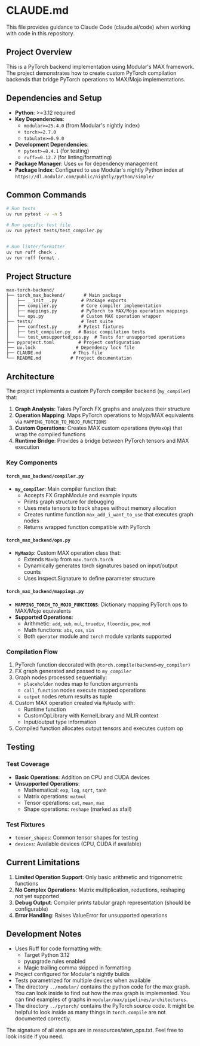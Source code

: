 # CLAUDE.md

This file provides guidance to Claude Code (claude.ai/code) when working with code in this repository.

## Project Overview

This is a PyTorch backend implementation using Modular's MAX framework. The project demonstrates how to create custom PyTorch compilation backends that bridge PyTorch operations to MAX/Mojo implementations.

## Dependencies and Setup

- **Python**: >=3.12 required
- **Key Dependencies**: 
  - `modular>=25.4.0` (from Modular's nightly index)
  - `torch>=2.7.0`
  - `tabulate>=0.9.0`
- **Development Dependencies**:
  - `pytest>=8.4.1` (for testing)
  - `ruff>=0.12.7` (for linting/formatting)
- **Package Manager**: Uses `uv` for dependency management
- **Package Index**: Configured to use Modular's nightly Python index at `https://dl.modular.com/public/nightly/python/simple/`

## Common Commands

```bash
# Run tests
uv run pytest -v -n 5

# Run specific test file
uv run pytest tests/test_compiler.py


# Run linter/formatter
uv run ruff check .
uv run ruff format .
```

## Project Structure

```
max-torch-backend/
├── torch_max_backend/       # Main package
│   ├── __init__.py         # Package exports
│   ├── compiler.py         # Core compiler implementation
│   ├── mappings.py         # PyTorch to MAX/Mojo operation mappings
│   └── ops.py              # Custom MAX operation wrapper
├── tests/                  # Test suite
│   ├── conftest.py        # Pytest fixtures
│   ├── test_compiler.py   # Basic compilation tests
│   └── test_unsupported_ops.py  # Tests for unsupported operations
├── pyproject.toml         # Project configuration
├── uv.lock               # Dependency lock file
├── CLAUDE.md            # This file
└── README.md           # Project documentation
```

## Architecture

The project implements a custom PyTorch compiler backend (`my_compiler`) that:

1. **Graph Analysis**: Takes PyTorch FX graphs and analyzes their structure
2. **Operation Mapping**: Maps PyTorch operations to Mojo/MAX equivalents via `MAPPING_TORCH_TO_MOJO_FUNCTIONS`
3. **Custom Operations**: Creates MAX custom operations (`MyMaxOp`) that wrap the compiled functions
4. **Runtime Bridge**: Provides a bridge between PyTorch tensors and MAX execution

### Key Components

#### `torch_max_backend/compiler.py`
- **`my_compiler`**: Main compiler function that:
  - Accepts FX GraphModule and example inputs
  - Prints graph structure for debugging
  - Uses meta tensors to track shapes without memory allocation
  - Creates runtime function `max_add_i_want_to_use` that executes graph nodes
  - Returns wrapped function compatible with PyTorch

#### `torch_max_backend/ops.py`
- **`MyMaxOp`**: Custom MAX operation class that:
  - Extends `MaxOp` from `max.torch.torch`
  - Dynamically generates torch signatures based on input/output counts
  - Uses inspect.Signature to define parameter structure

#### `torch_max_backend/mappings.py`
- **`MAPPING_TORCH_TO_MOJO_FUNCTIONS`**: Dictionary mapping PyTorch ops to MAX/Mojo equivalents
- **Supported Operations**:
  - Arithmetic: `add`, `sub`, `mul`, `truediv`, `floordiv`, `pow`, `mod`
  - Math functions: `abs`, `cos`, `sin`
  - Both `operator` module and `torch` module variants supported

### Compilation Flow

1. PyTorch function decorated with `@torch.compile(backend=my_compiler)`
2. FX graph generated and passed to `my_compiler`
3. Graph nodes processed sequentially:
   - `placeholder` nodes map to function arguments
   - `call_function` nodes execute mapped operations
   - `output` nodes return results as tuple
4. Custom MAX operation created via `MyMaxOp` with:
   - Runtime function
   - CustomOpLibrary with KernelLibrary and MLIR context
   - Input/output type information
5. Compiled function allocates output tensors and executes custom op

## Testing

### Test Coverage
- **Basic Operations**: Addition on CPU and CUDA devices
- **Unsupported Operations**: 
  - Mathematical: `exp`, `log`, `sqrt`, `tanh`
  - Matrix operations: `matmul`
  - Tensor operations: `cat`, `mean`, `max`
  - Shape operations: `reshape` (marked as xfail)

### Test Fixtures
- `tensor_shapes`: Common tensor shapes for testing
- `devices`: Available devices (CPU, CUDA if available)

## Current Limitations

1. **Limited Operation Support**: Only basic arithmetic and trigonometric functions
2. **No Complex Operations**: Matrix multiplication, reductions, reshaping not yet supported
3. **Debug Output**: Compiler prints tabular graph representation (should be configurable)
4. **Error Handling**: Raises ValueError for unsupported operations

## Development Notes

- Uses Ruff for code formatting with:
  - Target Python 3.12
  - pyupgrade rules enabled
  - Magic trailing comma skipped in formatting
- Project configured for Modular's nightly builds
- Tests parametrized for multiple devices when available
- The directory `../modular/` contains the python code for the max graph. You can look inside to find out how the max graph is implemented. You can find examples of graphs in `modular/max/pipelines/architectures`.
- The directory `../pytorch/` contains the PyTorch source code. It might be helpful to look inside as 
  many things in `torch.compile` are not documented correctly.
  

The signature of all aten ops are in ressources/aten_ops.txt. Feel free to look inside if you need.
